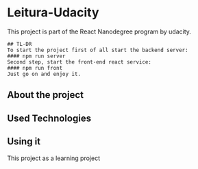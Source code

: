 # Leitura-Udacity
This project is part of the React Nanodegree program by udacity.
```
## TL-DR
To start the project first of all start the backend server:
#### npm run server
Second step, start the front-end react service:
#### npm run front
Just go on and enjoy it.
````

## About the project


## Used Technologies

## Using it
This project as a learning project 
